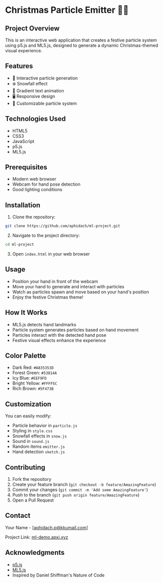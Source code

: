 # Christmas Particle Emitter 🎄✨

## Project Overview

This is an interactive web application that creates a festive particle system using p5.js and ML5.js, designed to generate a dynamic Christmas-themed visual experience.

## Features

- 🌟 Interactive particle generation
- ❄️ Snowfall effect
- 🎨 Gradient text animation
- 🖥️ Responsive design
- 🎁 Customizable particle system

## Technologies Used

- HTML5
- CSS3
- JavaScript
- p5.js
- ML5.js

## Prerequisites

- Modern web browser
- Webcam for hand pose detection
- Good lighting conditions

## Installation

1. Clone the repository:

```bash
git clone https://github.com/aphidach/ml-project.git
```

2. Navigate to the project directory:

```bash
cd ml-project
```

3. Open `index.html` in your web browser

## Usage

- Position your hand in front of the webcam
- Move your hand to generate and interact with particles
- Watch as particles spawn and move based on your hand's position
- Enjoy the festive Christmas theme!

## How It Works

- ML5.js detects hand landmarks
- Particle system generates particles based on hand movement
- Particles interact with the detected hand pose
- Festive visual effects enhance the experience

## Color Palette

- Dark Red: `#A835353D`
- Forest Green: `#53814A`
- Icy Blue: `#EEF9FD`
- Bright Yellow: `#FFFF5C`
- Rich Brown: `#5F473B`

## Customization

You can easily modify:
- Particle behavior in `particle.js`
- Styling in `style.css`
- Snowfall effects in `snow.js`
- Sound in `sound.js`
- Random items `emitter.js`
- Hand detection `sketch.js`

## Contributing

1. Fork the repository
2. Create your feature branch (`git checkout -b feature/AmazingFeature`)
3. Commit your changes (`git commit -m 'Add some AmazingFeature'`)
4. Push to the branch (`git push origin feature/AmazingFeature`)
5. Open a Pull Request

## Contact

Your Name - [aphidach.p@kkumail.com]

Project Link: [ml-demo.apxi.xyz](https://ml-demo.apxi.xyz/)

## Acknowledgments

- [p5.js](https://p5js.org/)
- [ML5.js](https://ml5js.org/)
- Inspired by Daniel Shiffman's Nature of Code